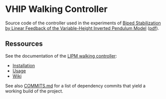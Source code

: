 # VHIP Walking Controller

Source code of the controller used in the experiments of [Biped Stabilization by Linear Feedback of the Variable-Height Inverted Pendulum Model](https://arxiv.org/abs/1909.07732) ([pdf](https://arxiv.org/pdf/1909.07732)).

## Ressources

See the documentation of the [LIPM walking controller](https://github.com/stephane-caron/lipm_walking_controller):

- [Installation](https://github.com/stephane-caron/lipm_walking_controller#installation)
- [Usage](https://github.com/stephane-caron/lipm_walking_controller#usage)
- [Wiki](https://github.com/stephane-caron/lipm_walking_controller/wiki)

See also [COMMITS.md](COMMITS.md) for a list of dependency commits that yield a working build of the project.

